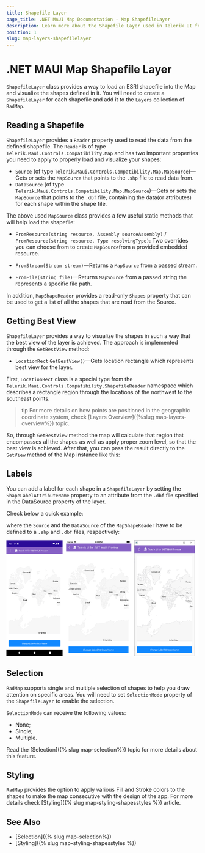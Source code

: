 ```yaml
---
title: Shapefile Layer
page_title: .NET MAUI Map Documentation - Map ShapefileLayer
description: Learn more about the Shapefile Layer used in Telerik UI for .NET MAUI Map control.
position: 1
slug: map-layers-shapefilelayer
---
```


# .NET MAUI Map Shapefile Layer

`ShapefileLayer` class provides a way to load an ESRI shapefile into the Map and visualize the shapes defined in it. You will need to create a `ShapefileLayer` for each shapefile and add it to the `Layers` collection of `RadMap`.

## Reading a Shapefile

`ShapefileLayer` provides a `Reader` property used to read the data from the defined shapefile. The `Reader` is of type `Telerik.Maui.Controls.Compatibility.Map` and has two important properties you need to apply to properly load and visualize your shapes:

* `Source` (of type `Telerik.Maui.Controls.Compatibility.Map.MapSource`)&mdash;Gets or sets the `MapSource` that points to the `.shp` file to read data from. 
* `DataSource` (of type `Telerik.Maui.Controls.Compatibility.Map.MapSource`)&mdash;Gets or sets the `MapSource` that points to the `.dbf` file, containing the data(or attributes) for each shape within the shape file. 

The above used `MapSource` class provides a few useful static methods that will help load the shapefile:

* `FromResource(string resource, Assembly sourceAssembly)` / `FromResource(string resource, Type resolvingType)`: Two overrides you can choose from to create `MapSource`from a provided embedded resource. 

* `FromStream(Stream stream)`&mdash;Returns a `MapSource` from a passed stream.
* `FromFile(string file)`&mdash;Returns `MapSource` from a passed string the represents a specific file path.

In addition, `MapShapeReader` provides a read-only `Shapes` property that can be used to get a list of all the shapes that are read from the Source. 

## Getting Best View

`ShapefileLayer` provides a way to visualize the shapes in such a way that the best view of the layer is achieved. The approach is implemented through the `GetBestView` method:

*  `LocationRect` `GetBestView()`&mdash;Gets location rectangle which represents best view for the layer.

First, `LocationRect` class is a special type from the `Telerik.Maui.Controls.Compatibility.ShapefileReader` namespace which describes a rectangle region through the locations of the northwest to the southeast points.  

>tip For more details on how points are positioned in the geographic coordinate system, check [Layers Overview]({%slug map-layers-overview%}) topic. 

So, through `GetBestView` method the map will calculate that region that encompasses all the shapes as well as apply proper zoom level, so that the best view is achieved. After that, you can pass the result directly to the `SetView` method of the Map instance like this:

<snippet id='map-setbestview-code' />

## Labels

You can add a label for each shape in a `ShapefileLayer` by setting the `ShapeLabelAttributeName` property to an attribute from the `.dbf` file specified in the DataSource property of the layer.

Check below a quick example:

<snippet id='map-labels-xaml' />

where the `Source` and the `DataSource` of the `MapShapeReader` have to be defined to a `.shp` and `.dbf` files, respectively:

<snippet id='map-labels-settintsource' />

![.NET MAUI Map Shape Layer Labels](../images/map_shapelayer_labels.png)

## Selection

`RadMap` supports single and multiple selection of shapes to help you draw attention on specific areas. You will need to set `SelectionMode` property of the `ShapefileLayer` to enable the selection. 

`SelectionMode` can receive the following values:

* None;
* Single;
* Multiple.

Read the [Selection]({% slug map-selection%}) topic for more details about this feature.

## Styling

`RadMap` provides the option to apply various Fill and Stroke colors to the shapes to make the map consecutive with the design of the app. For more details check [Styling]({% slug map-styling-shapesstyles %}) article. 

## See Also

- [Selection]({% slug map-selection%})
- [Styling]({% slug map-styling-shapesstyles %})
